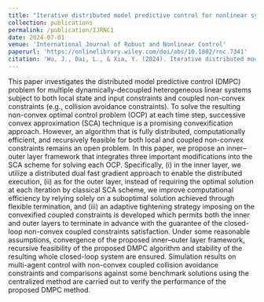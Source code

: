 ```yaml
---
title: "Iterative distributed model predictive control for nonlinear systems with coupled non‐convex constraints and costs"
collection: publications
permalink: /publication/IJRNC1
date: 2024-07-01
venue: 'International Journal of Robust and Nonlinear Control'
paperurl: 'https://onlinelibrary.wiley.com/doi/abs/10.1002/rnc.7341'
citation: 'Wu, J., Dai, L., & Xia, Y. (2024). Iterative distributed model predictive control for heterogeneous systems with non-convex coupled constraints. Automatica, 166, 111700.'
---
```


This paper investigates the distributed model predictive control (DMPC) problem for multiple dynamically-decoupled heterogeneous linear systems subject to both local state and input constraints and coupled non-convex constraints (e.g., collision avoidance constraints). To solve the resulting non-convex optimal control problem (OCP) at each time step, successive convex approximation (SCA) technique is a promising convexification approach. However, an algorithm that is fully distributed, computationally efficient, and recursively feasible for both local and coupled non-convex constraints remains an open problem. In this paper, we propose an inner–outer layer framework that integrates three important modifications into the SCA scheme for solving each OCP. Specifically, (i) in the inner layer, we utilize a distributed dual fast gradient approach to enable the distributed execution, (ii) as for the outer layer, instead of requiring the optimal solution at each iteration by classical SCA scheme, we improve computational efficiency by relying solely on a suboptimal solution achieved through flexible termination, and (iii) an adaptive tightening strategy imposing on the convexified coupled constraints is developed which permits both the inner and outer layers to terminate in advance with the guarantee of the closed-loop non-convex coupled constraints satisfaction. Under some reasonable assumptions, convergence of the proposed inner–outer layer framework, recursive feasibility of the proposed DMPC algorithm and stability of the resulting whole closed-loop system are ensured. Simulation results on multi-agent control with non-convex coupled collision avoidance constraints and comparisons against some benchmark solutions using the centralized method are carried out to verify the performance of the proposed DMPC method.
